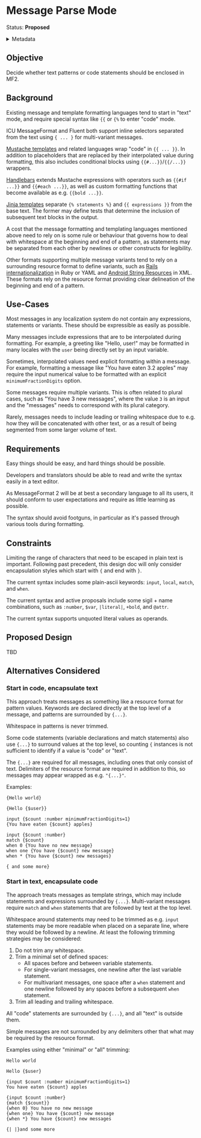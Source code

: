# Message Parse Mode

Status: **Proposed**

<details>
	<summary>Metadata</summary>
	<dl>
		<dt>Contributors</dt>
		<dd>@eemeli</dd>
		<dt>First proposed</dt>
		<dd>2023-09-13</dd>
		<dt>Pull Request</dt>
		<dd><a href="https://github.com/unicode-org/message-format-wg/pull/474">#474</a></dd>
	</dl>
</details>

## Objective

Decide whether text patterns or code statements should be enclosed in MF2.

## Background

Existing message and template formatting languages tend to start in "text" mode,
and require special syntax like `{{` or `{%` to enter "code" mode.

ICU MessageFormat and Fluent both support inline selectors
separated from the text using `{ ... }` for multi-variant messages.

[Mustache templates](https://mustache.github.io/mustache.5.html)
and related languages wrap "code" in `{{ ... }}`.
In addition to placeholders that are replaced by their interpolated value during formatting,
this also includes conditional blocks using `{{#...}}`/`{{/...}}` wrappers.

[Handlebars](https://handlebarsjs.com/guide/) extends Mustache expressions
with operators such as `{{#if ...}}` and `{{#each ...}}`,
as well as custom formatting functions that become available as e.g. `{{bold ...}}`.

[Jinja templates](https://jinja.palletsprojects.com/en/3.1.x/templates/) separate
`{% statements %}` and `{{ expressions }}` from the base text.
The former may define tests that determine the inclusion of subsequent text blocks in the output.

A cost that the message formatting and templating languages mentioned above need to rely on
is some rule or behaviour that governs how to deal with whitespace at the beginning and end of a pattern,
as statements may be separated from each other by newlines or other constructs for legibility.

Other formats supporting multiple message variants tend to rely on a surrounding resource format to define variants,
such as [Rails internationalization](https://guides.rubyonrails.org/i18n.html#pluralization) in Ruby or YAML
and [Android String Resources](https://developer.android.com/guide/topics/resources/string-resource.html#Plurals) in XML.
These formats rely on the resource format providing clear delineation of the beginning and end of a pattern.

## Use-Cases

Most messages in any localization system do not contain any expressions, statements or variants.
These should be expressible as easily as possible.

Many messages include expressions that are to be interpolated during formatting.
For example, a greeting like "Hello, user!" may be formatted in many locales with the `user`
being directly set by an input variable.

Sometimes, interpolated values need explicit formatting within a message.
For example, formatting a message like "You have eaten 3.2 apples"
may require the input numerical value
to be formatted with an explicit `minimumFractionDigits` option.

Some messages require multiple variants.
This is often related to plural cases, such as "You have 3 new messages",
where the value `3` is an input and the "messages" needs to correspond with its plural category.

Rarely, messages needs to include leading or trailing whitespace due to
e.g. how they will be concatenated with other text,
or as a result of being segmented from some larger volume of text.

## Requirements

Easy things should be easy, and hard things should be possible.

Developers and translators should be able to read and write the syntax easily in a text editor.

As MessageFormat 2 will be at best a secondary language to all its users,
it should conform to user expectations and require as little learning as possible.

The syntax should avoid footguns,
in particular as it's passed through various tools during formatting.

## Constraints

Limiting the range of characters that need to be escaped in plain text is important.
Following past precedent,
this design doc will only consider encapsulation styles which
start with `{` and end with `}`.

The current syntax includes some plain-ascii keywords:
`input`, `local`, `match`, and `when`.

The current syntax and active proposals include some sigil + name combinations,
such as `:number`, `$var`, `|literal|`, `+bold`, and `@attr`.

The current syntax supports unquoted literal values as operands.

## Proposed Design

TBD

## Alternatives Considered

### Start in code, encapsulate text

This approach treats messages as something like a resource format for pattern values.
Keywords are declared directly at the top level of a message,
and patterns are surrounded by `{...}`.

Whitespace in patterns is never trimmed.

Some code statements (variable declarations and match statements)
also use `{...}` to surround values at the top level,
so counting `{` instances is not sufficient to identify if a value is "code" or "text".

The `{...}` are required for all messages,
including ones that only consist of text.
Delimiters of the resource format are required in addition to this,
so messages may appear wrapped as e.g. `"{...}"`.

Examples:

```
{Hello world}
```

```
{Hello {$user}}
```

```
input {$count :number minimumFractionDigits=1}
{You have eaten {$count} apples}
```

```
input {$count :number}
match {$count}
when 0 {You have no new message}
when one {You have {$count} new message}
when * {You have {$count} new messages}
```

```
{ and some more}
```

### Start in text, encapsulate code

The approach treats messages as template strings,
which may include statements and expressions surrounded by `{...}`.
Multi-variant messages require `match` and `when` statements that are followed by text at the top level.

Whitespace around statements may need to be trimmed
as e.g. `input` statements may be more readable when placed on a separate line,
where they would be followed by a newline.
At least the following trimming strategies may be considered:

1. Do not trim any whitespace.
1. Trim a minimal set of defined spaces:
   - All spaces before and between variable statements.
   - For single-variant messages, one newline after the last variable statement.
   - For multivariant messages,
     one space after a `when` statement and
     one newline followed by any spaces before a subsequent `when` statement.
1. Trim all leading and trailing whitespace.

All "code" statements are surrounded by `{...}`,
and all "text" is outside them.

Simple messages are not surrounded by any delimiters
other that what may be required by the resource format.

Examples using either "minimal" or "all" trimming:

```
Hello world
```

```
Hello {$user}
```

```
{input $count :number minimumFractionDigits=1}
You have eaten {$count} apples
```

```
{input $count :number}
{match {$count}}
{when 0} You have no new message
{when one} You have {$count} new message
{when *} You have {$count} new messages
```

```
{| |}and some more
```
